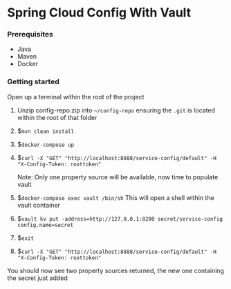 # Spring Cloud Config With Vault

### Prerequisites 

- Java
- Maven
- Docker 

### Getting started

Open up a terminal within the root of the project

1. Unzip config-repo.zip into `~/config-repo` ensuring the `.git` is located within the root of that folder 
1. $`mvn clean install`
1. $`docker-compose up`
1. $`curl -X "GET" "http://localhost:8888/service-config/default" -H "X-Config-Token: roottoken"`

   Note: Only one property source will be available, now time to populate vault

1. $`docker-compose exec vault /bin/sh` This will open a shell within the vault container
1. $`vault kv put -address=http://127.0.0.1:8200 secret/service-config config.name=secret`
1. $`exit`
1. $`curl -X "GET" "http://localhost:8888/service-config/default" -H "X-Config-Token: roottoken"`

You should now see two property sources returned, the new one containing the secret just added
